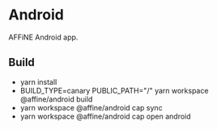 # Android

AFFiNE Android app.

## Build

- yarn install
- BUILD_TYPE=canary PUBLIC_PATH="/" yarn workspace @affine/android build
- yarn workspace @affine/android cap sync
- yarn workspace @affine/android cap open android

